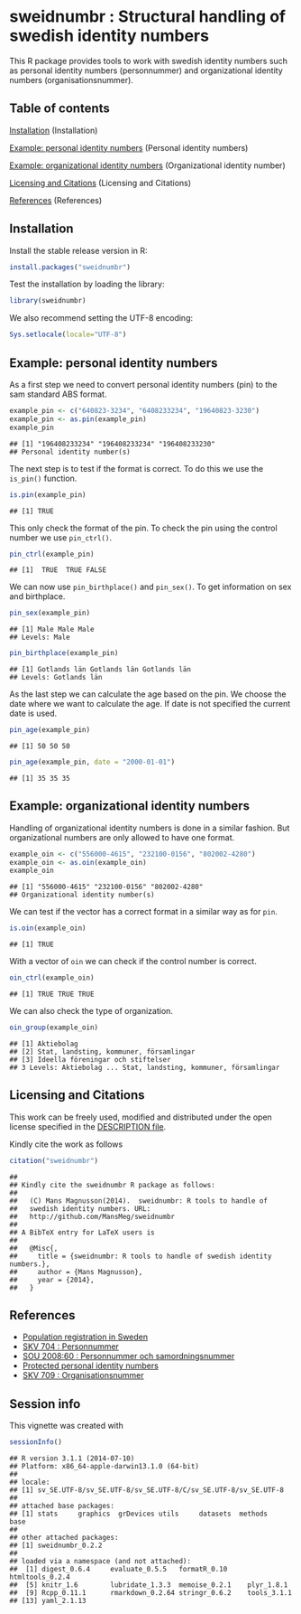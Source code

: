 <!--
%\VignetteEngine{knitr::knitr}
%\VignetteIndexEntry{sweidnumbr}
-->

sweidnumbr : Structural handling of swedish identity numbers
===========

This R package provides tools to work with swedish identity numbers such as personal
identity numbers (personnummer) and organizational identity numbers (organisationsnummer).

## Table of contents

[Installation](#installation) (Installation)  

[Example: personal identity numbers](#examplepin) (Personal identity numbers)

[Example: organizational identity numbers](#exampleoin) (Organizational identity number)

[Licensing and Citations](#licens) (Licensing and Citations)

[References](#references) (References)  

## <a name="installation"></a>Installation

Install the stable release version in R:


```r
install.packages("sweidnumbr")
```

Test the installation by loading the library:


```r
library(sweidnumbr)
```

We also recommend setting the UTF-8 encoding:


```r
Sys.setlocale(locale="UTF-8") 
```

## <a name="examplepin"></a>Example: personal identity numbers

As a first step we need to convert personal identity numbers (pin) to the sam standard ABS format.


```r
example_pin <- c("640823-3234", "6408233234", "19640823-3230")
example_pin <- as.pin(example_pin)
example_pin
```

```
## [1] "196408233234" "196408233234" "196408233230"
## Personal identity number(s)
```

The next step is to test if the format is correct. To do this we use the ```is_pin()``` function.


```r
is.pin(example_pin)
```

```
## [1] TRUE
```

This only check the format of the pin. To check the pin using the control number we use ```pin_ctrl()```.


```r
pin_ctrl(example_pin)
```

```
## [1]  TRUE  TRUE FALSE
```

We can now use ```pin_birthplace()``` and ```pin_sex()```. To get information on sex and birthplace.


```r
pin_sex(example_pin)
```

```
## [1] Male Male Male
## Levels: Male
```

```r
pin_birthplace(example_pin)
```

```
## [1] Gotlands län Gotlands län Gotlands län
## Levels: Gotlands län
```

As the last step we can calculate the age based on the pin. We choose the date where we want to calculate the age. If date is not specified the current date is used.


```r
pin_age(example_pin)
```

```
## [1] 50 50 50
```

```r
pin_age(example_pin, date = "2000-01-01")
```

```
## [1] 35 35 35
```

## <a name="exampleoin"></a>Example: organizational identity numbers

Handling of organizational identity numbers is done in a similar fashion. But organizational numbers are only allowed to have one format.


```r
example_oin <- c("556000-4615", "232100-0156", "802002-4280")
example_oin <- as.oin(example_oin)
example_oin
```

```
## [1] "556000-4615" "232100-0156" "802002-4280"
## Organizational identity number(s)
```

We can test if the vector has a correct format in a similar way as for `pin`.


```r
is.oin(example_oin)
```

```
## [1] TRUE
```

With a vector of `oin` we can check if the control number is correct.


```r
oin_ctrl(example_oin)
```

```
## [1] TRUE TRUE TRUE
```

We can also check the type of organization. 


```r
oin_group(example_oin)
```

```
## [1] Aktiebolag                             
## [2] Stat, landsting, kommuner, församlingar
## [3] Ideella föreningar och stiftelser      
## 3 Levels: Aktiebolag ... Stat, landsting, kommuner, församlingar
```

## <a name="licens"></a>Licensing and Citations

This work can be freely used, modified and distributed under the open license specified in the [DESCRIPTION file](https://github.com/MansMeg/sweidnumbr/blob/master/DESCRIPTION).

Kindly cite the work as follows


```r
citation("sweidnumbr")
```

```
## 
## Kindly cite the sweidnumbr R package as follows:
## 
##   (C) Mans Magnusson(2014).  sweidnumbr: R tools to handle of
##   swedish identity numbers. URL:
##   http://github.com/MansMeg/sweidnumbr
## 
## A BibTeX entry for LaTeX users is
## 
##   @Misc{,
##     title = {sweidnumbr: R tools to handle of swedish identity numbers.},
##     author = {Mans Magnusson},
##     year = {2014},
##   }
```


## <a name="references"></a>References 

- [Population registration in Sweden](https://www.skatteverket.se/download/18.8dcbbe4142d38302d74be9/1387372677724/717B06.pdf)
- [SKV 704 : Personnummer](https://www.skatteverket.se/download/18.1e6d5f87115319ffba380001857/1285595720207/70408.pdf)
- [SOU 2008:60 : Personnummer och samordningsnummer](http://www.riksdagen.se/sv/Dokument-Lagar/Utredningar/Statens-offentliga-utredningar/Personnummer-och-samordningsnu_GWB360/)
- [Protected personal identity numbers](https://www.skatteverket.se/foretagorganisationer/myndigheter/aviseringavbefolkningsuppgifternavet/skyddadepersonuppgifter.4.18e1b10334ebe8bc80001399.html)
- [SKV 709 : Organisationsnummer](http://www.skatteverket.se/download/18.70ac421612e2a997f85800040284/1359707510840/70909.pdf)

## Session info

This vignette was created with


```r
sessionInfo()
```

```
## R version 3.1.1 (2014-07-10)
## Platform: x86_64-apple-darwin13.1.0 (64-bit)
## 
## locale:
## [1] sv_SE.UTF-8/sv_SE.UTF-8/sv_SE.UTF-8/C/sv_SE.UTF-8/sv_SE.UTF-8
## 
## attached base packages:
## [1] stats     graphics  grDevices utils     datasets  methods   base     
## 
## other attached packages:
## [1] sweidnumbr_0.2.2
## 
## loaded via a namespace (and not attached):
##  [1] digest_0.6.4     evaluate_0.5.5   formatR_0.10     htmltools_0.2.4 
##  [5] knitr_1.6        lubridate_1.3.3  memoise_0.2.1    plyr_1.8.1      
##  [9] Rcpp_0.11.1      rmarkdown_0.2.64 stringr_0.6.2    tools_3.1.1     
## [13] yaml_2.1.13
```
